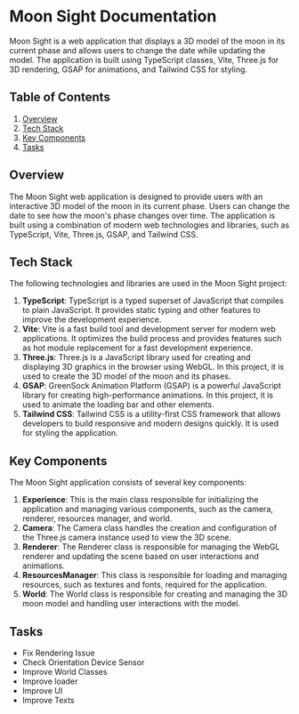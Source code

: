 # Moon Sight Documentation

Moon Sight is a web application that displays a 3D model of the moon in its current phase and allows users to change the date while updating the model. The application is built using TypeScript classes, Vite, Three.js for 3D rendering, GSAP for animations, and Tailwind CSS for styling.

## Table of Contents

1. [Overview](#overview)
2. [Tech Stack](#tech-stack)
3. [Key Components](#key-components)
4. [Tasks](#tasks)

## Overview

The Moon Sight web application is designed to provide users with an interactive 3D model of the moon in its current phase. Users can change the date to see how the moon's phase changes over time. The application is built using a combination of modern web technologies and libraries, such as TypeScript, Vite, Three.js, GSAP, and Tailwind CSS.

## Tech Stack

The following technologies and libraries are used in the Moon Sight project:

1. **TypeScript**: TypeScript is a typed superset of JavaScript that compiles to plain JavaScript. It provides static typing and other features to improve the development experience.
2. **Vite**: Vite is a fast build tool and development server for modern web applications. It optimizes the build process and provides features such as hot module replacement for a fast development experience.
3. **Three.js**: Three.js is a JavaScript library used for creating and displaying 3D graphics in the browser using WebGL. In this project, it is used to create the 3D model of the moon and its phases.
4. **GSAP**: GreenSock Animation Platform (GSAP) is a powerful JavaScript library for creating high-performance animations. In this project, it is used to animate the loading bar and other elements.
5. **Tailwind CSS**: Tailwind CSS is a utility-first CSS framework that allows developers to build responsive and modern designs quickly. It is used for styling the application.

## Key Components

The Moon Sight application consists of several key components:

1. **Experience**: This is the main class responsible for initializing the application and managing various components, such as the camera, renderer, resources manager, and world.
2. **Camera**: The Camera class handles the creation and configuration of the Three.js camera instance used to view the 3D scene.
3. **Renderer**: The Renderer class is responsible for managing the WebGL renderer and updating the scene based on user interactions and animations.
4. **ResourcesManager**: This class is responsible for loading and managing resources, such as textures and fonts, required for the application.
5. **World**: The World class is responsible for creating and managing the 3D moon model and handling user interactions with the model.

## Tasks

- Fix Rendering Issue
- Check Orientation Device Sensor 
- Improve World Classes
- Improve loader
- Improve UI
- Improve Texts
